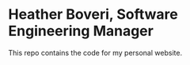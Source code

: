 # Heather Boveri, Software Engineering Manager

This repo contains the code for my personal website.